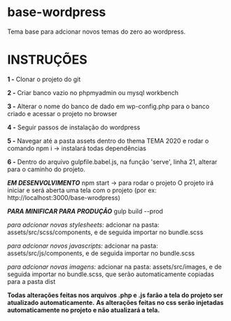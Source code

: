 # base-wordpress
Tema base para adcionar novos temas do zero ao wordpress.



# **INSTRUÇÕES** #

**1 -** Clonar o projeto do git

**2 -** Criar banco vazio no phpmyadmin ou mysql workbench

**3 -** Alterar o nome do banco de dado em wp-config.php para o banco criado e acessar o projeto no browser

**4 -** Seguir passos de instalação do wordpress

**5 -** Navegar até a pasta assets dentro do thema TEMA 2020 e rodar o comando npm i -> instalará todas dependências

**6 -** Dentro do arquivo gulpfile.babel.js, na função 'serve', linha 21, alterar para o caminho do projeto.


**_EM DESENVOLVIMENTO_**
npm start -> para rodar o projeto 
	O projeto irá iniciar e será aberta uma tela com o projeto (por ex: http://localhost:3000/base-wrodpress)

**_PARA MINIFICAR PARA PRODUÇÃO_**
gulp build --prod


*para adcionar novas stylesheets:*
adcionar na pasta: assets/src/scss/components, e de seguida importar no bundle.scss


*para adcionar novos javascripts:*
adcionar na pasta: assets/src/js/components, e de seguida importar no bundle.scss


*para adcionar novas imagens:*
adcionar na pasta: assets/src/images, e de seguida importar no bundle.scss, que serão automaticamente copiadas para a pasta dist


**Todas alterações feitas nos arquivos .php e .js farão a tela do projeto ser atualizado automaticamente.**
**As alterações feitas no css serão injetadas automaticamente no projeto e não atualizará a tela.**
